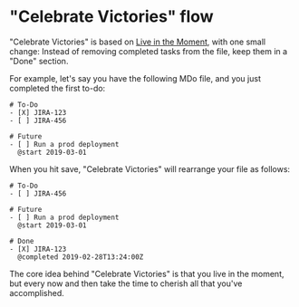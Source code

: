 # "Celebrate Victories" flow

"Celebrate Victories" is based on [Live in the Moment](./liveInTheMoment.md), with one small change:
Instead of removing completed tasks from the file, keep them in a "Done" section.

For example, let's say you have the following MDo file, and you just completed the first to-do:

```
# To-Do
- [X] JIRA-123
- [ ] JIRA-456

# Future
- [ ] Run a prod deployment
  @start 2019-03-01
```

When you hit save, "Celebrate Victories" will rearrange your file as follows:

```
# To-Do
- [ ] JIRA-456

# Future
- [ ] Run a prod deployment
  @start 2019-03-01

# Done
- [X] JIRA-123
  @completed 2019-02-28T13:24:00Z
```

The core idea behind "Celebrate Victories" is that you live in the moment, but every now and then take the time to cherish all that you've accomplished.
